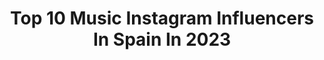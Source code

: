---
title: Top 10 Music Instagram Influencers In Spain In 2023
description: >-
  Find top music Instagram influencers in Spain in 2023. Most popular hashtags: #smile #selfie #style.
platform: Instagram
hits: 937
text_top: Analyze the best Instagram profiles on inBeat.
text_bottom: Our search engine aggregates 937 Instagram influencers like this in Spain for you to pitch.
profiles:
  - username: "blokecon"
    fullname: >-
      𝕃𝕚𝕝 𝕧𝕚𝕚𝕔
    bio: >-
      Music
    location: "Spain"
    followers: 35634
    engagement: 1115
    commentsToLikes: 0.022883
    id: ck6u5l2s8a8xr0j71aslc5sl4
    verified: false
    hashtags: "#agresividadtotal, #rapdominicanooficial, #correcorre, #nochefria"
  - username: "flaviolous"
    fullname: >-
      Flavio Rodriguez
    bio: >-
      Music
    location: "Spain"
    followers: 6247
    engagement: 326
    commentsToLikes: 0.032405
    id: ck5btp0x0gch00i1174wdmy7z
    verified: false
    hashtags: ""
  - username: "31fam_"
    fullname: >-
      31 FAM
    bio: >-
      music @delirics booking @talent.barcelona
    location: "Spain"
    followers: 39954
    engagement: 1239
    commentsToLikes: 0.015964
    id: ck5ccrswphw770i11w4jigqvw
    verified: false
    hashtags: ""
  - username: "sifercypher"
    fullname: >-
      SIFER
    bio: >-
      • Popping Dancer | Dance Teacher | Music ❤️ • Calima Team | Men Of Steel👤 • Canarias | Madrid | Spain📍 @sifercypherformacion 📚
    location: "Spain"
    followers: 4200
    engagement: 2034
    commentsToLikes: 0.139572
    id: ck55l71fk0wq70i11s77bh8cx
    verified: false
    hashtags: "#winner, #popping, #event, #canaryislands"
  - username: "judahvivancos"
    fullname: >-
      Judah Vivancos
    bio: >-
      📸 • @judahphoto 👨‍🎤 • @los_vivancos 🎸 • #musico 🕺🏻 • #dancer
    location: "Spain"
    followers: 15823
    engagement: 1554
    commentsToLikes: 0.120667
    id: ck6uamuz44g2n0j71z3vom2tv
    verified: false
    hashtags: "#summer2020, #beardman, #greeneyes, #fitness"
  - username: "soyjuanmapiano"
    fullname: >-
      JUANMA PIANO
    bio: >-
      Singer | Actor | Model La Voz México 🎙 #TeamBelinda Escucha mi música. a-jmgg@hotmail.com PM: @abrahamtriskell Management: @wingman_mx
    location: "Spain"
    followers: 81248
    engagement: 1761
    commentsToLikes: 0.111193
    id: ck14gh6xj57hs0i19xw2819w8
    verified: false
    hashtags: "#piano, #danielhechtermx, #luismiguel, #hechtertogether"
  - username: "lorenasaantosm"
    fullname: >-
      🍭Lorena Santos
    bio: >-
      🎧URBAN MUSIC SPAIN 🎧 ▪️Contrataciones +34 615669275 Jose 📲📞 LavozA3#nomedoyporvencido✨ 🍭 🍭 colaboraciones📥 #larespuesta 👇🏼
    location: "Spain"
    followers: 65459
    engagement: 938
    commentsToLikes: 0.225655
    id: ckf5spo7yg1m60j233f1d49nl
    verified: false
    hashtags: "#tendencia, #tumedejastesdequerer, #sielsupieraremix, #remix"
  - username: "hans_varaderey"
    fullname: >-
      HANS VARA DE REY 🌀
    bio: >-
      #businessman | #culoinquieto | #golf | #surf | #music "Enjoy and let enjoy / Disfruta y deja disfrutar" 📍MADRID / JÁVEA 📩 hans.varaderey@gmail.com
    location: "Spain"
    followers: 31297
    engagement: 414
    commentsToLikes: 0.129662
    id: ck8sxmbk7hvaa0j78hdhm811c
    verified: false
    hashtags: "#dapper, #mode, #alicante, #budapest"
  - username: "antrumar"
    fullname: >-
      Antonio
    bio: >-
      Madrid. Teacher 📚📚 Travelling is my passion: ✈️✈️ 52 countries Friends 🍻🍻 Music 🎶🎼 Smiles 😊😊
    location: "Spain"
    followers: 67581
    engagement: 1146
    commentsToLikes: 0.043279
    id: ckf5p4qf44yvb0j23pal9gi7y
    verified: false
    hashtags: "#grancanaria, #face, #naughty, #weekend"
  - username: "mireyabravo_"
    fullname: >-
      MIREYA BRAVO
    bio: >-
      Amante de la música, el arte más directo, entra por el oído y va al corazón. 📥 comunicacion@betheonemedia.com
    location: "Spain"
    followers: 108877
    engagement: 534
    commentsToLikes: 0.053063
    id: ck8t7ubxfi0490j78cgis3st8
    verified: true
    hashtags: "#music, #sing, #alfombraroja, #live"
---